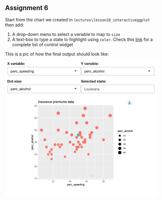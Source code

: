 ## Assignment 6

Start from the chart we created in `lectures\lesson18_interactiveggplot` then add:

1. A drop-down menu to select a variable to map to `size`
2. A text-box to type a state to highlight using `color`. Check this [link](https://shiny.rstudio.com/tutorial/written-tutorial/lesson3/) for a complete list of control widget

This is a pic of how the final output should look like:

![](plot.png)